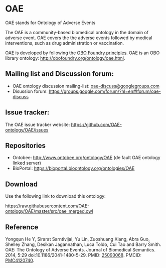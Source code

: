 # OAE
OAE stands for Ontology of Adverse Events

The OAE is a community-based biomedical ontology in the domain of adverse event. OAE covers the the adverse events followed by medical interventions, such as drug administration or vaccination.  

OAE is developed by following the [OBO Foundry principles](http://obofoundry.org/). OAE is an OBO library ontology: http://obofoundry.org/ontology/oae.html.  


## Mailing list and Discussion forum:
- OAE ontology discussion mailing-list: oae-discuss@googlegroups.com
- Disussion forum: https://groups.google.com/forum/?hl=en#!forum/oae-discuss 

## Issue tracker: 
The OAE issue tracker website: https://github.com/OAE-ontology/OAE/issues  

## Repositories
- Ontobee: http://www.ontobee.org/ontology/OAE (de fault OAE ontology linked server)
- BioPortal: https://bioportal.bioontology.org/ontologies/OAE 

## Download
Use the following link to download this ontology:

https://raw.githubusercontent.com/OAE-ontology/OAE/master/src/oae_merged.owl 

## Reference
Yongqun He Y, Sirarat Sarntivijai, Yu Lin, Zuoshuang Xiang, Abra Guo, Shelley Zhang, Desikan Jagannathan, Luca Toldo, Cui Tao and Barry Smith. OAE: The Ontology of Adverse Events. Journal of Biomedical Semantics. 2014, 5:29  doi:10.1186/2041-1480-5-29. PMID: [25093068](https://www.ncbi.nlm.nih.gov/pubmed/25093068). PMCID: [PMC4120740](https://www.ncbi.nlm.nih.gov/pmc/articles/PMC4120740/). 
